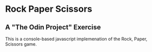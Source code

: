 # Rock Paper Scissors
## A "The Odin Project" Exercise

This is a console-based javascript implemenation of the Rock, Paper, Scissors game.

